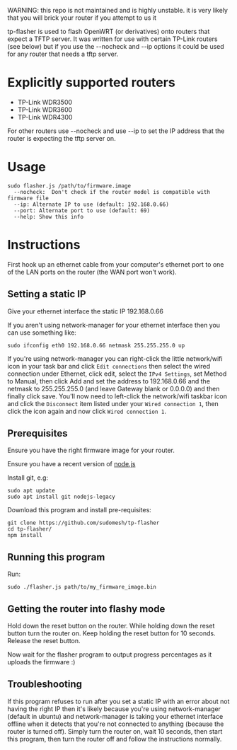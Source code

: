 WARNING: this repo is not maintained and is highly unstable. it is very likely that you will brick your router if you attempt to us it

tp-flasher is used to flash OpenWRT (or derivatives) onto routers that expect a TFTP server. It was written for use with certain TP-Link routers (see below) but if you use the --nocheck and --ip options it could be used for any router that needs a tftp server.


# Explicitly supported routers

* TP-Link WDR3500
* TP-Link WDR3600
* TP-Link WDR4300

For other routers use --nocheck and use --ip to set the IP address that the router is expecting the tftp server on.

# Usage

```
sudo flasher.js /path/to/firmware.image
  --nocheck:  Don't check if the router model is compatible with firmware file
  --ip: Alternate IP to use (default: 192.168.0.66)
  --port: Alternate port to use (default: 69)
  --help: Show this info
```

# Instructions

First hook up an ethernet cable from your computer's ethernet port to one of the LAN ports on the router (the WAN port won't work). 

## Setting a static IP

Give your ethernet interface the static IP 192.168.0.66

If you aren't using network-manager for your ethernet interface then you can use something like:

```
sudo ifconfig eth0 192.168.0.66 netmask 255.255.255.0 up
```

If you're using network-manager you can right-click the little network/wifi icon in your task bar and click `Edit connections` then select the wired connection under Ethernet, click edit, select the `IPv4 Settings`, set Method to Manual, then click Add and set the address to 192.168.0.66 and the netmask to 255.255.255.0 (and leave Gateway blank or 0.0.0.0) and then finally click save. You'll now need to left-click the network/wifi taskbar icon and click the `Disconnect` item listed under your `Wired connection 1`, then click the icon again and now click `Wired connection 1`.

## Prerequisites

Ensure you have the right firmware image for your router.

Ensure you have a recent version of [node.js](https://nodejs.org/)

Install git, e.g:

```
sudo apt update
sudo apt install git nodejs-legacy
```

Download this program and install pre-requisites:

```
git clone https://github.com/sudomesh/tp-flasher
cd tp-flasher/
npm install
```

## Running this program

Run:

```
sudo ./flasher.js path/to/my_firmware_image.bin
```


## Getting the router into flashy mode

Hold down the reset button on the router. While holding down the reset button turn the router on. Keep holding the reset button for 10 seconds. Release the reset button.

Now wait for the flasher program to output progress percentages as it uploads the firmware :)

## Troubleshooting

If this program refuses to run after you set a static IP with an error about not having the right IP then it's likely because you're using network-manager (default in ubuntu) and network-manager is taking your ethernet interface offline when it detects that you're not connected to anything (because the router is turned off). Simply turn the router on, wait 10 seconds, then start this program, then turn the router off and follow the instructions normally.
